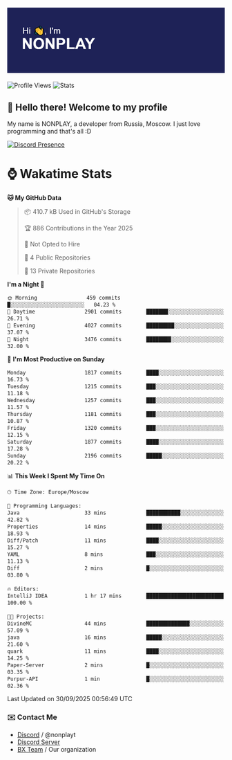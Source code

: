 ![Discord Presence](./header.png)
<br></br>
![Profile Views](https://komarev.com/ghpvc/?username=NONPLAYT&color=blue&style=for-the-badge)
![Stats](https://img.shields.io/badge/0%25-OPTIMIZED-orange?style=for-the-badge)


## :wave: Hello there! Welcome to my profile

My name is NONPLAY, a developer from Russia, Moscow. I just love programming and that's all :D

[![Discord Presence](https://lanyard.cnrad.dev/api/597087584090587177?showDisplayName=true)](https://discord.com/users/597087584090587177) 

# ⌚ Wakatime Stats

<!--START_SECTION:waka-->
**🐱 My GitHub Data** 

> 📦 410.7 kB Used in GitHub's Storage 
 > 
> 🏆 886 Contributions in the Year 2025
 > 
> 🚫 Not Opted to Hire
 > 
> 📜 4 Public Repositories 
 > 
> 🔑 13 Private Repositories 
 > 
**I'm a Night 🦉** 

```text
🌞 Morning                459 commits         █░░░░░░░░░░░░░░░░░░░░░░░░   04.23 % 
🌆 Daytime                2901 commits        ███████░░░░░░░░░░░░░░░░░░   26.71 % 
🌃 Evening                4027 commits        █████████░░░░░░░░░░░░░░░░   37.07 % 
🌙 Night                  3476 commits        ████████░░░░░░░░░░░░░░░░░   32.00 % 
```
📅 **I'm Most Productive on Sunday** 

```text
Monday                   1817 commits        ████░░░░░░░░░░░░░░░░░░░░░   16.73 % 
Tuesday                  1215 commits        ███░░░░░░░░░░░░░░░░░░░░░░   11.18 % 
Wednesday                1257 commits        ███░░░░░░░░░░░░░░░░░░░░░░   11.57 % 
Thursday                 1181 commits        ███░░░░░░░░░░░░░░░░░░░░░░   10.87 % 
Friday                   1320 commits        ███░░░░░░░░░░░░░░░░░░░░░░   12.15 % 
Saturday                 1877 commits        ████░░░░░░░░░░░░░░░░░░░░░   17.28 % 
Sunday                   2196 commits        █████░░░░░░░░░░░░░░░░░░░░   20.22 % 
```


📊 **This Week I Spent My Time On** 

```text
🕑︎ Time Zone: Europe/Moscow

💬 Programming Languages: 
Java                     33 mins             ███████████░░░░░░░░░░░░░░   42.82 % 
Properties               14 mins             █████░░░░░░░░░░░░░░░░░░░░   18.93 % 
Diff/Patch               11 mins             ████░░░░░░░░░░░░░░░░░░░░░   15.27 % 
YAML                     8 mins              ███░░░░░░░░░░░░░░░░░░░░░░   11.13 % 
Diff                     2 mins              █░░░░░░░░░░░░░░░░░░░░░░░░   03.80 % 

🔥 Editors: 
IntelliJ IDEA            1 hr 17 mins        █████████████████████████   100.00 % 

🐱‍💻 Projects: 
DivineMC                 44 mins             ██████████████░░░░░░░░░░░   57.09 % 
java                     16 mins             █████░░░░░░░░░░░░░░░░░░░░   21.60 % 
quark                    11 mins             ████░░░░░░░░░░░░░░░░░░░░░   14.25 % 
Paper-Server             2 mins              █░░░░░░░░░░░░░░░░░░░░░░░░   03.35 % 
Purpur-API               1 min               █░░░░░░░░░░░░░░░░░░░░░░░░   02.36 % 
```


 Last Updated on 30/09/2025 00:56:49 UTC
<!--END_SECTION:waka-->

### ✉️ Contact Me

- [Discord](https://discord.com/users/597087584090587177) / @nonplayt
- [Discord Server](https://discord.gg/qNyybSSPm5)
- [BX Team](https://github.com/BX-Team) / Our organization
